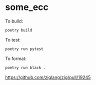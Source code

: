 # some_ecc

To build:
```bash
poetry build
```


To test:
```bash
poetry run pytest
```


To format:
```bash
poetry run black .
```

https://github.com/ziglang/zig/pull/19245
